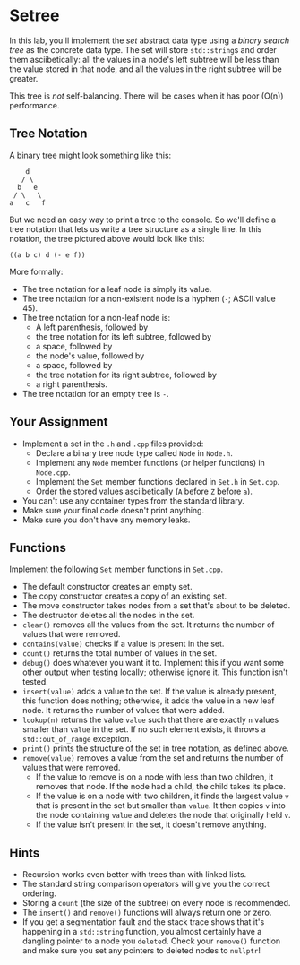 # Setree

In this  lab,  you'll implement the  _set_  abstract data type  using a  _binary
search tree_ as the  concrete data type.  The set will store `std::string`s  and
order them asciibetically:  all the values in a node's left subtree will be less
than the value stored in that node, and all the values in the right subtree will
be greater.

This tree  is _not_ self-balancing.  There will be cases when it has poor (O(n))
performance.


## Tree Notation

A binary tree might look something like this:

```
    d
   / \
  b   e
 / \   \
a   c   f
```

But we need an easy way  to print a tree to the console.  So we'll define a tree
notation that lets us write a tree structure as a single line. In this notation,
the tree pictured above would look like this:

```
((a b c) d (- e f))
```

More formally:
- The tree notation for a leaf node is simply its value.
- The tree notation for a non-existent node is a hyphen (`-`; ASCII value 45).
- The tree notation for a non-leaf node is:
  - A left parenthesis, followed by
  - the tree notation for its left subtree, followed by
  - a space, followed by
  - the node's value, followed by
  - a space, followed by
  - the tree notation for its right subtree, followed by
  - a right parenthesis.
- The tree notation for an empty tree is `-`.


## Your Assignment

- Implement a set in the `.h` and `.cpp` files provided:
  - Declare a binary tree node type called `Node` in `Node.h`.
  - Implement any `Node` member functions (or helper functions) in `Node.cpp`.
  - Implement the `Set` member functions declared in `Set.h` in `Set.cpp`.
  - Order the stored values asciibetically (`A` before `Z` before `a`).
- You can't use any container types from the standard library.
- Make sure your final code doesn't print anything.
- Make sure you don't have any memory leaks.


## Functions

Implement the following `Set` member functions in `Set.cpp`.

- The default constructor creates an empty set.
- The copy constructor creates a copy of an existing set.
- The move constructor takes nodes from a set that's about to be deleted.
- The destructor deletes all the nodes in the set.
- `clear()` removes all the values from the set. It returns the number of values
  that were removed.
- `contains(value)` checks if a value is present in the set.
- `count()` returns the total number of values in the set.
- `debug()` does whatever you want it to.  Implement this if you want some other
  output when testing locally; otherwise ignore it.  This function isn't tested.
- `insert(value)` adds a value to the set. If the value is already present, this
  function does nothing;  otherwise,  it adds the value  in a new leaf node.  It
  returns the number of values that were added.
- `lookup(n)` returns the value `value` such that there are exactly `n` values
  smaller than `value` in the set.  If no such element exists, it throws a
  `std::out_of_range` exception.
- `print()` prints the structure of the set in tree notation, as defined above.
- `remove(value)` removes a value from the set  and returns the number of values
  that were removed.
  - If the value to remove is on a node with less than two children,  it removes
    that node.  If the node had a child, the child takes its place.
  - If the value is on a node with two children, it finds the largest value `v`
    that is present in the set but smaller than `value`. It then copies `v` into
    the node containing `value` and deletes the node that originally held `v`.
  - If the value isn't present in the set, it doesn't remove anything.


## Hints

- Recursion works even better with trees than with linked lists.
- The standard string comparison operators will give you the correct ordering.
- Storing a `count` (the size of the subtree) on every node is recommended.
- The `insert()` and `remove()` functions will always return one or zero.
- If you get a segmentation fault and the stack trace shows that it's happening
  in a `std::string` function, you almost certainly have a dangling pointer to a
  node you `delete`d.  Check your `remove()` function and make sure you set any
  pointers to deleted nodes to `nullptr`!
